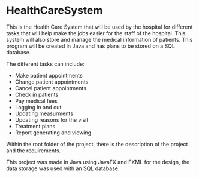 # HealthCareSystem

This is the Health Care System that will be used by the hospital for different tasks that will help make the jobs easier for the staff of the hospital. This system will also store and manage the medical information of patients. This program will be created in Java and has plans to be stored on a SQL database. 

The different tasks can include:
* Make patient appointments
* Change patient appointments
* Cancel patient appointments
* Check in patients
* Pay medical fees
* Logging in and out
* Updating measurments
* Updating reasons for the visit
* Treatment plans
* Report generating and viewing

Within the root folder of the project, there is the description of the project and the requirements. 

This project was made in Java using JavaFX and FXML for the design, the data storage was used with an SQL database.
